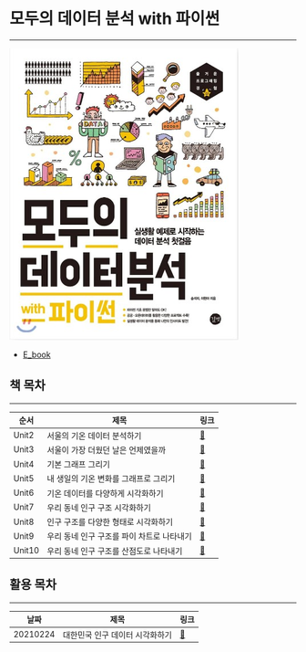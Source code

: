 # 모두의 데이터 분석 with 파이썬
---

<img src="book.jpg" alt="book" />

* [E_book](https://thebook.io/007029/)

## 책 목차
---
|순서|제목|링크|
|---|---|---|
|Unit2|서울의 기온 데이터 분석하기|[🔗](https://github.com/IsaacTips/Analyze_data_with_Python/blob/master/Unit2.ipynb)|
|Unit3|서울이 가장 더웠던 날은 언제였을까|[🔗](https://github.com/IsaacTips/Analyze_data_with_Python/blob/master/Unit3.ipynb)|
|Unit4|기본 그래프 그리기|[🔗](https://github.com/IsaacTips/Analyze_data_with_Python/blob/master/Unit4.ipynb)|
|Unit5|내 생일의 기온 변화를 그래프로 그리기|[🔗](https://github.com/IsaacTips/Analyze_data_with_Python/blob/master/Unit5.ipynb)|
|Unit6|기온 데이터를 다양하게 시각화하기|[🔗](https://github.com/IsaacTips/Analyze_data_with_Python/blob/master/Unit6.ipynb)|
|Unit7|우리 동네 인구 구조 시각화하기|[🔗](https://github.com/IsaacTips/Analyze_data_with_Python/blob/master/Unit7.ipynb)|
|Unit8|인구 구조를 다양한 형태로 시각화하기|[🔗](https://github.com/IsaacTips/Analyze_data_with_Python/blob/master/Unit8.ipynb)|
|Unit9|우리 동네 인구 구조를 파이 차트로 나타내기|[🔗](https://github.com/IsaacTips/Analyze_data_with_Python/blob/master/Unit9.ipynb)|
|Unit10|우리 동네 인구 구조를 산점도로 나타내기|[🔗](https://github.com/IsaacTips/Analyze_data_with_Python/blob/master/Unit10.ipynb)|

## 활용 목차
---
|날짜|제목|링크|
|---|---|---|
|20210224|대한민국 인구 데이터 시각화하기|[🔗](https://github.com/IsaacTips/Analyze_data_with_Python/blob/master/20210224.ipynb)|